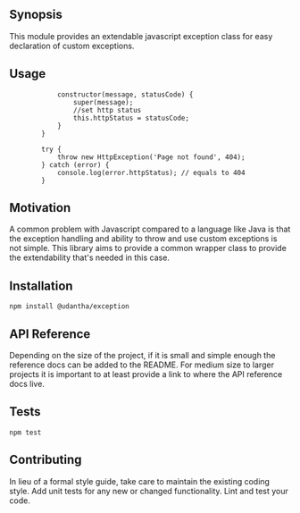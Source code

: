 ## Synopsis

This module provides an extendable javascript exception class for easy declaration of custom exceptions.

## Usage

```     class HttpException extends Exception {
            constructor(message, statusCode) {
                super(message);
                //set http status
                this.httpStatus = statusCode;
            }
        }

        try {
            throw new HttpException('Page not found', 404);
        } catch (error) {
            console.log(error.httpStatus); // equals to 404
        }
```

## Motivation

A common problem with Javascript compared to a language like Java is that the exception handling and ability to throw and use custom exceptions is not simple. This library aims to provide a common wrapper class to provide the extendability that's needed in this case.

## Installation

`npm install @udantha/exception`

## API Reference

Depending on the size of the project, if it is small and simple enough the reference docs can be added to the README. For medium size to larger projects it is important to at least provide a link to where the API reference docs live.

## Tests

`npm test`

## Contributing

In lieu of a formal style guide, take care to maintain the existing coding style. Add unit tests for any new or changed functionality. Lint and test your code.
